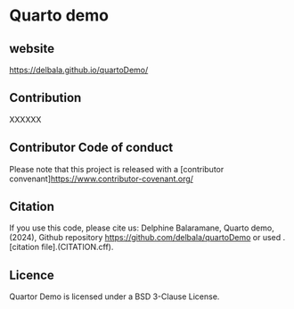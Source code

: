# Quarto demo 

## website 
https://delbala.github.io/quartoDemo/

## Contribution 
XXXXXX
## Contributor Code of conduct

Please note that this project is released with a [contributor convenant]https://www.contributor-covenant.org/

## Citation 

If you use this code, please cite us: 
Delphine Balaramane, Quarto demo, (2024), Github repository https://github.com/delbala/quartoDemo
or used .[citation file].(CITATION.cff).

## Licence 

Quartor Demo is licensed under a BSD 3-Clause License.
